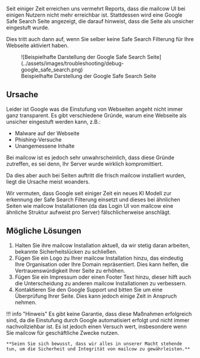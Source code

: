 Seit einiger Zeit erreichen uns vermehrt Reports, dass die mailcow UI bei einigen Nutzern nicht mehr erreichbar ist. Stattdessen wird eine Google Safe Search Seite angezeigt, die darauf hinweist, dass die Seite als unsicher eingestuft wurde.

Dies tritt auch dann auf, wenn Sie selber keine Safe Search Filterung für Ihre Webseite aktiviert haben.
<figure markdown>
![Beispielhafte Darstellung der Google Safe Search Seite](../assets/images/troubleshooting/debug-google_safe_search.png)
<figcaption>Beispielhafte Darstellung der Google Safe Search Seite</figcaption>
</figure>

## Ursache
Leider ist Google was die Einstufung von Webseiten angeht nicht immer ganz transparent.
Es gibt verschiedene Gründe, warum eine Webseite als unsicher eingestuft werden kann, z.B.:

- Malware auf der Webseite
- Phishing-Versuche
- Unangemessene Inhalte

Bei mailcow ist es jedoch sehr unwahrscheinlich, dass diese Gründe zutreffen, es sei denn, Ihr Server wurde wirklich kompromittiert.

Da dies aber auch bei Seiten auftritt die frisch mailcow installiert wurden, liegt die Ursache meist woanders.

Wir vermuten, dass Google seit einiger Zeit ein neues KI Modell zur erkennung der Safe Search Filterung einsetzt und dieses bei ähnlichen Seiten wie mailcow Installationen (da das Login UI von mailcow eine ähnliche Struktur aufweist pro Server) fälschlicherweise anschlägt.

## Mögliche Lösungen
1. Halten Sie ihre mailcow Installation aktuell, da wir stetig daran arbeiten, bekannte Sicherheitslücken zu schließen.
2. Fügen Sie ein Logo zu Ihrer mailcow Installation hinzu, das eindeutig Ihre Organisation oder Ihre Domain repräsentiert. Dies kann helfen, die Vertrauenswürdigkeit Ihrer Seite zu erhöhen.
3. Fügen Sie ein Impressum oder einen Footer Text hinzu, dieser hilft auch die Unterscheidung zu anderen mailcow Installationen zu verbessern.
4. Kontaktieren Sie den Google Support und bitten Sie um eine Überprüfung Ihrer Seite. Dies kann jedoch einige Zeit in Anspruch nehmen.

!!! info "Hinweis"
    Es gibt keine Garantie, dass diese Maßnahmen erfolgreich sind, da die Einstufung durch Google automatisiert erfolgt und nicht immer nachvollziehbar ist.
    Es ist jedoch einen Versuch wert, insbesondere wenn Sie mailcow für geschäftliche Zwecke nutzen.

    **Seien Sie sich bewusst, dass wir alles in unserer Macht stehende tun, um die Sicherheit und Integrität von mailcow zu gewährleisten.**

